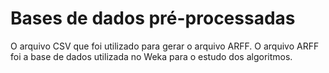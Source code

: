 # Bases de dados pré-processadas

O arquivo CSV que foi utilizado para gerar o arquivo ARFF.
O arquivo ARFF foi a base de dados utilizada no Weka para o estudo dos algoritmos.